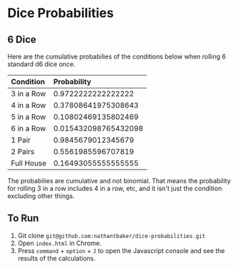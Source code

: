 # Dice Probabilities

## 6 Dice

Here are the cumulative probabilies of the conditions below when rolling 6 standard d6 dice once.

| Condition     | Probability         |
|:--------------|:--------------------|
| 3 in a Row    | 0.9722222222222222  |
| 4 in a Row    | 0.37808641975308643 |
| 5 in a Row    | 0.10802469135802469 |
| 6 in a Row    | 0.015432098765432098|
| 1 Pair        | 0.9845679012345679  |
| 2 Pairs       | 0.5561985596707819  |
| Full House    | 0.16493055555555555 |

The probabilies are cumulative and not binomial. That means the probability for rolling 3 in a row includes 4 in a row, etc, and it isn't just the condition excluding other things.

## To Run
1. Git clone `git@github.com:nathantbaker/dice-probabilities.git`
2. Open `index.html` in Chrome.
3. Press `command` + `option` + `J` to open the Javascript console and see the results of the calculations.